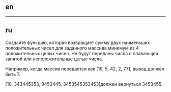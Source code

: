 ## en

---

## ru

Создайте функцию, которая возвращает сумму двух наименьших положительных чисел
для заданного массива минимум из 4 положительных целых чисел.
Не будут переданы числа с плавающей запятой или неположительные целые числа.

Например, когда массив передается как [19, 5, 42, 2, 77], вывод должен быть 7.

[10, 343445353, 3453445, 3453545353453]должен вернуться 3453455.
